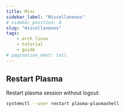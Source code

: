 ```yaml
---
title: Misc
sidebar_label: "Miscellaneous"
# sidebar_position: 4
slug: "miscellaneous"
tags:
    - arch linux
    - tutorial
    - guide
# pagination_next: tail
---
```


## Restart Plasma

Restart plasma session without logout:
```bash
systemctl --user restart plasma-plasmashell
```
